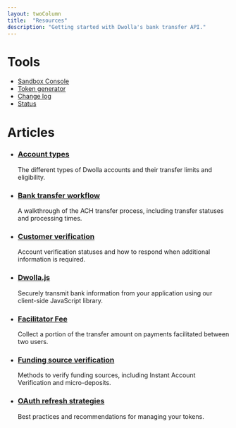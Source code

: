 ```yaml
---
layout: twoColumn
title:  "Resources"
description: "Getting started with Dwolla's bank transfer API."
---
```


<h1>Tools</h1>
<ul class="icon-links">
    <li><a href="/resources/sandbox-console.html" class="icon-tools-sandbox">Sandbox Console</a></li>
    <li><a href="https://tokengenerator.dwolla.com" class="icon-tools-token-generator js-track-link">Token generator</a></li>
    <li><a href="/resources/changelog.html" class="icon-tools-change-log">Change log</a></li>
    <li><a href="http://status.dwolla.com" target="_blank" class="icon-tools-status">Status</a></li>
</ul>
<h1>Articles</h1>
<ul class="article-list">
    <li>
        <h3><a href="/resources/account-types.html">Account types</a></h3>
        <p>The different types of Dwolla accounts and their transfer limits and eligibility.</p>
    </li>
    <li>
        <h3><a href="/resources/bank-transfer-workflow.html">Bank transfer workflow</a></h3>
        <p>A walkthrough of the ACH transfer process, including transfer statuses and processing times.</p>
    </li>
    <li>
        <h3><a href="/resources/customer-verification.html">Customer verification</a></h3>
        <p>Account verification statuses and how to respond when additional information is required.</p>
    </li>
    <li>
        <h3><a href="/resources/dwolla-js.html">Dwolla.js</a></h3>
        <p>Securely transmit bank information from your application using our client-side JavaScript library.</p>
    </li>
    <li>
        <h3><a href="/resources/facilitator-fee.html">Facilitator Fee</a></h3>
        <p>Collect a portion of the transfer amount on payments facilitated between two users.</p>
    </li>
    <li>
        <h3><a href="/resources/funding-source-verification.html">Funding source verification</a></h3>
        <p>Methods to verify funding sources, including Instant Account Verification and micro-deposits.</p>
    </li>
    <li>
        <h3><a href="/resources/oauth-refresh-strategies.html">OAuth refresh strategies</a></h3>
        <p>Best practices and recommendations for managing your tokens.</p>
    </li>
</ul>
